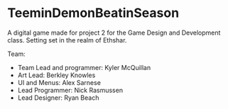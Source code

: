 # TeeminDemonBeatinSeason

A digital game made for project 2 for the Game Design and Development class. Setting set in the realm of Ethshar.

Team:
- Team Lead and programmer: Kyler McQuillan
- Art Lead: Berkley Knowles
- UI and Menus: Alex Sarnese
- Lead Programmer: Nick Rasmussen
- Lead Designer: Ryan Beach
